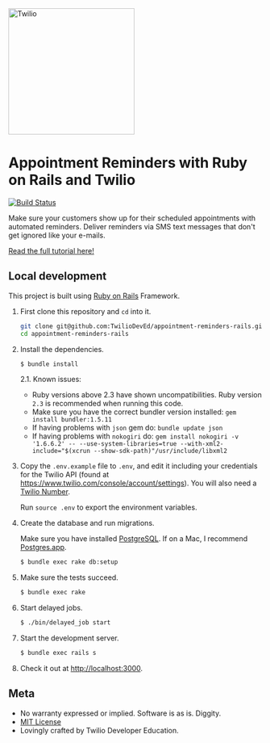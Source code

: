 <a href="https://www.twilio.com">
  <img src="https://static0.twilio.com/marketing/bundles/marketing/img/logos/wordmark-red.svg" alt="Twilio" width="250" />
</a>

# Appointment Reminders with Ruby on Rails and Twilio

[![Build Status](https://travis-ci.org/TwilioDevEd/appointment-reminders-rails.svg?branch=master)](https://travis-ci.org/TwilioDevEd/appointment-reminders-rails)

Make sure your customers show up for their scheduled appointments with automated
reminders. Deliver reminders via SMS text messages that don't get ignored like
your e-mails.

[Read the full tutorial here!](https://www.twilio.com/docs/tutorials/walkthrough/appointment-reminders/ruby/rails)

## Local development

This project is built using [Ruby on Rails](http://rubyonrails.org/) Framework.

1. First clone this repository and `cd` into it.

   ```bash
   git clone git@github.com:TwilioDevEd/appointment-reminders-rails.git
   cd appointment-reminders-rails
   ```

1. Install the dependencies.

   ```bash
   $ bundle install
   ```
   2.1. Known issues:
      - Ruby versions above 2.3 have shown uncompatibilities. Ruby version `2.3` is recommended when running this code.
      - Make sure you have the correct bundler version installed: `gem install bundler:1.5.11`
      - If having problems with `json` gem do: `bundle update json`
      - If having problems with `nokogiri` do: `gem install nokogiri -v '1.6.6.2' -- --use-system-libraries=true --with-xml2-include="$(xcrun --show-sdk-path)"/usr/include/libxml2`

1. Copy the `.env.example` file to `.env`, and edit it including your credentials
   for the Twilio API (found at https://www.twilio.com/console/account/settings).
   You will also need a [Twilio Number](https://www.twilio.com/console/phone-numbers/incoming).

   Run `source .env` to export the environment variables.

1. Create the database and run migrations.

   Make sure you have installed [PostgreSQL](http://www.postgresql.org/). If on
   a Mac, I recommend [Postgres.app](http://postgresapp.com).

   ```bash
   $ bundle exec rake db:setup
   ```

1. Make sure the tests succeed. 

   ```bash
   $ bundle exec rake
   ```

1. Start delayed jobs.

   ```bash
   $ ./bin/delayed_job start
   ```

1. Start the development server.

   ```bash
   $ bundle exec rails s
   ```

1. Check it out at [http://localhost:3000](http://localhost:3000).


## Meta

* No warranty expressed or implied. Software is as is. Diggity.
* [MIT License](http://www.opensource.org/licenses/mit-license.html)
* Lovingly crafted by Twilio Developer Education.
